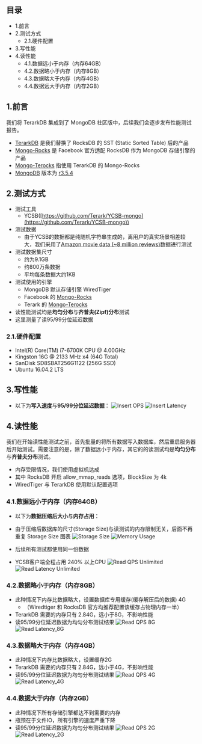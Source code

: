 ## 目录
- 1.前言
- 2.测试方式
  - 2.1.硬件配置
- 3.写性能
- 4.读性能
  - 4.1.数据远小于内存（内存64GB）
  - 4.2.数据略小于内存（内存8GB）
  - 4.3.数据略大于内存（内存4GB）
  - 4.4.数据远大于内存（内存2GB）

## 1.前言
我们将 TerarkDB 集成到了 MongoDB 社区版中，后续我们会逐步发布性能测试报告。
- [TerarkDB](https://github.com/Terark/terark-zip-table) 是我们替换了 RocksDB 的 SST (Static Sorted Table) 后的产品
- [Mongo-Rocks](https://github.com/mongodb-partners/mongo-rocks) 是 Facebook 官方适配 RocksDB 作为 MongoDB 存储引擎的产品
- [Mongo-Terocks](https://github.com/Terark/mongo-rocks) 指使用 TerarkDB 的 Mongo-Rocks
- [MongoDB](https://github.com/mongodb/mongo) 版本为 [r3.5.4](https://github.com/mongodb/mongo/tree/r3.5.4)

## 2.测试方式
- 测试工具
  - YCSB([https://github.com/Terark/YCSB-mongo](https://github.com/Terark/YCSB-mongo))
- 测试数据
  - 由于YCSB的数据都是纯随机字符串生成的，离用户的真实场景相差较大，我们采用了[Amazon movie data (~8 million reviews)](https://snap.stanford.edu/data/web-Movies.html)数据进行测试
- 测试数据集尺寸
  - 约为9.1GB
  - 约800万条数据
  - 平均每条数据大约1KB
- 测试使用的引擎
  - MongoDB 默认存储引擎 WiredTiger
  - Facebook 的 [Mongo-Rocks](https://github.com/mongodb-partners/mongo-rocks)
  - Terark 的 [Mongo-Terocks](https://github.com/Terark/mongo-rocks)
- 读性能测试均是**均匀分布**与**齐普夫(Zipf)分布**测试
- 这里测量了读95/99分位延迟数据

### 2.1.硬件配置
- Intel(R) Core(TM) i7-6700K CPU @ 4.00GHz
- Kingston 16G @ 2133 MHz x4 (64G Total)
- SanDisk SD8SBAT256G1122 (256G SSD)
- Ubuntu 16.04.2 LTS

## 3.写性能
- 以下为**写入速度**与**95/99分位延迟数据**：
![Insert OPS](../images/benchmark_ycsb_result/Insert_OPS.svg)
![Insert Latency](../images/benchmark_ycsb_result/Insert_Percentile_Latency_us.svg)

## 4.读性能
我们在开始读性能测试之前，首先批量的将所有数据写入数据库，然后重启服务器后开始测试。需要注意的是，除了数据远小于内存，其它的的读测试均是**均匀分布**与**齐普夫分布**测试。

- 内存受限情况，我们使用虚拟机达成
- 其中 RocksDB 开启 allow_mmap_reads 选项，BlockSize 为 4k
- WiredTiger 与 TerarkDB 使用默认配置选项

### 4.1.数据远小于内存（内存64GB）
- 以下为**数据压缩后大小**与**内存占用**：
- 由于压缩后数据库的尺寸(Storage Size)与读测试的内存限制无关，后面不再重复 Storage Size 图表
![Storage Size](../images/benchmark_ycsb_result/Data_Storage_Size_GB.svg)
![Memory Usage](../images/benchmark_ycsb_result/Read_Memory_Usage_GB.svg)

- 后续所有测试都使用同一份数据
- YCSB客户端全程占用 240% 以上CPU
![Read QPS Unlimited](../images/benchmark_ycsb_result/Read_QPS_Memory_Unlimited.svg)
![Read Latency Unlimited](../images/benchmark_ycsb_result/Read_Percentile_Latency_us.svg)

### 4.2.数据略小于内存（内存8GB）
- 此种情况下内存比数据略大，设置数据库专用缓存(缓存解压后的数据) 4G 
   - （Wiredtiger 和 RocksDB 官方均推荐配置该缓存占物理内存一半）
- TerarkDB 需要的内存只有 2.84G，远小于8G，不影响性能
- 读95/99分位延迟数据为均匀分布测试结果
![Read QPS 8G](../images/benchmark_ycsb_result/Read_QPS_Memory_Limit_8G.svg)
![Read Latency_8G](../images/benchmark_ycsb_result/Read_Percentile_Latency_us_Memory_Limit_8G.svg)

### 4.3.数据略大于内存（内存4GB）
- 此种情况下内存比数据略大，设置缓存2G
- TerarkDB 需要的内存只有 2.84G，远小于4G，不影响性能
- 读95/99分位延迟数据为均匀分布测试结果
![Read QPS 4G](../images/benchmark_ycsb_result/Read_QPS_Memory_Limit_4G.svg)
![Read Latency_4G](../images/benchmark_ycsb_result/Read_Percentile_Latency_us_Memory_Limit_4G.svg)

### 4.4.数据大于内存（内存2GB）
- 此种情况下所有存储引擎都达不到需要的内存
- 瓶颈在于文件IO，所有引擎的速度严重下降
- 读95/99分位延迟数据为均匀分布测试结果
![Read QPS 2G](../images/benchmark_ycsb_result/Read_QPS_Memory_Limit_2G.svg)
![Read Latency_2G](../images/benchmark_ycsb_result/Read_Percentile_Latency_us_Memory_Limit_2G.svg)


